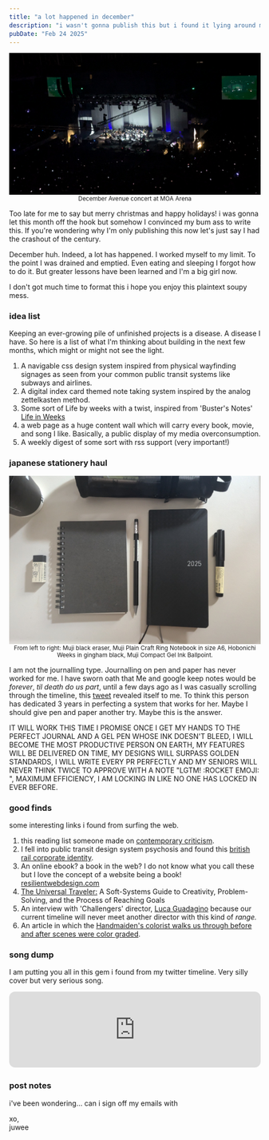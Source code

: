 ```yaml
---
title: "a lot happened in december"
description: "i wasn't gonna publish this but i found it lying around my google keep notes"
pubDate: "Feb 24 2025"
---
```


![stationery](../../assets/img/december.jpg)

<small style="display: block; text-align: center; margin-top: -1rem;">
December Avenue concert at MOA Arena
</small>

Too late for me to say but merry christmas and happy holidays! i was gonna let this month off the hook but somehow I convinced my bum ass to write this. If you're wondering why I'm only publishing this now let's just say I had the crashout of the century.

December huh. Indeed, a lot has happened. I worked myself to my limit. To the point I was drained and emptied. Even eating and sleeping I forgot how to do it. But greater lessons have been learned and I'm a big girl now.

I don't got much time to format this i hope you enjoy this plaintext soupy mess.

### idea list 

Keeping an ever-growing pile of unfinished projects is a disease. A disease I have. So here is a list of what I'm thinking about building in the next few months, which might or might not see the light.

1. A navigable css design system inspired from physical wayfinding signages as seen from your common public transit systems like subways and airlines.
2. A digital index card themed note taking system inspired by the analog zettelkasten method.
3. Some sort of Life by weeks with a twist, inspired from 'Buster's Notes' [Life in Weeks](https://busterbenson.com/life-in-weeks)
4. a web page as a huge content wall which will carry every book, movie, and song I like. Basically, a public display of my media overconsumption.
5. A weekly digest of some sort with rss support (very important!)

### japanese stationery haul
![stationery](../../assets/img/december2.jpg)

<small style="display: block; text-align: center; margin-top: -1rem;">
From left to right: Muji black eraser, Muji Plain Craft Ring Notebook in size A6, Hobonichi Weeks in gingham black, Muji Compact Gel Ink Ballpoint.
</small>

I am not the journalling type. Journalling on pen and paper has never worked for me. I have sworn oath that Me and google keep notes would be *forever*, *til death do us part*, until a few days ago as I was casually scrolling through the timeline, this [tweet](https://x.com/mojiminchi_/status/1862657076000170055) revealed itself to me. To think this person has dedicated 3 years in perfecting a system that works for her. Maybe I should give pen and paper another try. Maybe this is the answer.

IT WILL WORK THIS TIME I PROMISE ONCE I GET MY HANDS TO THE PERFECT JOURNAL AND A GEL PEN WHOSE INK DOESN'T BLEED, I WILL BECOME THE MOST PRODUCTIVE PERSON ON EARTH, MY FEATURES WILL BE DELIVERED ON TIME, MY DESIGNS WILL SURPASS GOLDEN STANDARDS, I WILL WRITE EVERY PR PERFECTLY AND MY SENIORS WILL NEVER THINK TWICE TO APPROVE WITH A NOTE "LGTM! :ROCKET EMOJI: ", MAXIMUM EFFICIENCY, I AM LOCKING IN LIKE NO ONE HAS LOCKED IN EVER BEFORE. 

### good finds

some interesting links i found from surfing the web.

1. this reading list someone made on [contemporary criticism](https://z-library.sk/booklist/941545/8120ff/contemporary-criticism.html).
2. I fell into public transit design system psychosis and found this [british rail corporate identity](https://doublearrow.co.uk).
3. An online ebook? a book in the web? I do not know what you call these but I love the concept of a website being a book! [resilientwebdesign.com](resilientwebdesign.com)
4. [The Universal Traveler:](https://archive.org/details/universaltravele00kobe) A Soft-Systems Guide to Creativity, Problem-Solving, and the Process of Reaching Goals 
5. An interview with 'Challengers' director, [Luca Guadagino](https://www.fantasticman.com/articles/luca-guadagnino/) because our current timeline will never meet another director with this kind of *range.*
6. An article in which the [Handmaiden's colorist walks us through before and after scenes were color graded](https://postperspective.com/handmaidens-colorist-walks-us-scenes/).


### song dump

I am putting you all in this gem i found from my twitter timeline. Very silly cover but very serious song.

<iframe style="border-radius:12px" src="https://open.spotify.com/embed/track/4HnDn4zFT9Iga9XoMCydqb?utm_source=generator" width="100%" height="152" frameBorder="0" allowfullscreen="" allow="autoplay; clipboard-write; encrypted-media; fullscreen; picture-in-picture" loading="lazy"></iframe>

### post notes

i've been wondering... can i sign off my emails with

xo, <br>
juwee
